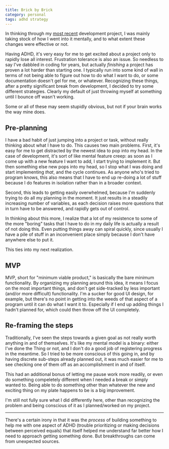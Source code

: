 ```yaml
---
title: Brick by Brick
category: personal
tags: adhd strategy
---
```


In thinking through my [most recent](https://github.com/DrGylfin/brehon) development project, I was mainly taking stock of how I went into it mentally, and to what extent these changes were effective or not.

Having ADHD, it's very easy for me to get excited about a project only to rapidly lose all interest.  Frustration tolerance is also an issue.  So needless to say I've dabbled in coding for years, but actually *finishing* a project has proven a lot harder than starting one.  I typically run into some kind of wall in terms of not being able to figure out how to do what I want to do, or some documentation doesn't gel for me, or whatever.  Recognizing these things, after a pretty significant break from development, I decided to try some different strategies.  Clearly my default of just throwing myself at something until I bounce off wasn't working.

Some or all of these may seem stupidly obvious, but not if your brain works the way mine does.

## Pre-planning

I have a bad habit of just jumping into a project or task, without really thinking about what I have to do.  This causes two main problems.  First, it's easy for me to get distracted by the newest idea to pop into my head.  In the case of development, it's sort of like mental feature creep: as soon as I come up with a new feature I want to add, I start trying to implement it.  But then something else new pops into my head, so I stop what I was doing and start implementing *that*, and the cycle continues.  As anyone who's tried to program knows, this also means that I have to end up re-doing a lot of stuff because I do features in isolation rather than in a broader context.

Second, this leads to getting easily overwhelmed, because I'm suddenly trying to do all my planning in the moment.  It just results in a steadily increasing number of variables, as each decision raises more questions that in turn have to be answered, and rapidly gets out of control.

In thinking about this more, I realize that a lot of my resistence to some of the more "boring" tasks that I have to do in my daily life is actually a result of not doing this.  Even putting things away can spiral quickly, since usually I have a pile of stuff in an inconvenient place simply because I don't have anywhere else to put it.

This ties into my next realization.

## MVP

MVP, short for "minimum viable product," is basically the bare minimum functionality.  By organizing my planning around this idea, it means I focus on the most important things, and don't get side-tracked by less important (and/or more difficult) functionality.  I'm a sucker for good UI design, for example, but there's no point in getting into the weeds of that aspect of a program until it can do what I want it to.  Especially if I end up adding things I hadn't planned for, which could then throw off the UI completely.

## Re-framing the steps

Traditionally, I've seen the steps towards a given goal as not really worth anything in and of themselves.  It's like my mental model is a binary: either I've done the Thing or not, and I don't do a good job of registering progress in the meantime.  So I tried to be more conscious of this going in, and by having discrete sub-steps already planned out, it was much easier for me to see checking one of them off as an accomplishment in and of itself.

This had an additional bonus of letting me pause work more readily, or even do something compeletely different when I needed a break or simply wanted to.  Being able to do something other than whatever the new and exciting thing on my plate happens to be is a big improvement.

I'm still not fully sure what I did differently here, other than recognizing the problem and being conscious of it as I planned/worked on my project.

---

There's a certain irony in that it was the *process* of building something to help me with one aspect of ADHD (trouble prioritizing or making decisions between perceived equals) that itself helped me understand far better how I need to approach getting something done.  But breakthroughs can come from unexpected sources.